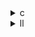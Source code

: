 <details><summary>c</summary>

---

##  **ベース：`3mm.c`**

```c
E[i][j] = sum over k of A[i][k] * B[k][j];
F[i][j] = sum over k of C[i][k] * D[k][j];
G[i][j] = sum over k of E[i][k] * F[k][j];
```

*  PolyBench `#pragma scop` あり
*  OpenMP並列化無し
*  SIMD化無し
*  メモリアクセス最適化無し
*  キャッシュ局所性も未考慮

---

##  `opt_1.c` の違い【OpenMP基本並列 + 非初期化sum】

```c
#pragma omp parallel for
...
if (k == 0) G[ii][jj] = 0.0;
...
G[ii][jj] += E[ii][kk] * F[kk][jj];
```

*  OpenMPを3段階のループすべてに適用（`#pragma omp parallel for`）
*  `collapse(2)` 無し（並列粒度はルートレベル）
*  `G[ii][jj]` などは逐次初期化（`k == 0` 条件）
*  `sum` 一時変数無し → `+=` による多重メモリアクセス発生

>  **opt\_1** = シンプルな並列化で性能アップ、ただしメモリアクセス効率は改善されていない

---

##  `opt_2.c` の違い【OpenMP + `sum`導入 + 動的スケジューリング】

```c
#pragma omp parallel for schedule(dynamic)
...
DATA_TYPE sum = 0;
for (...) sum += ...;
G[ii][jj] = (k == 0) ? sum : G[ii][jj] + sum;
```

*  `sum` 変数導入 → **一時変数によるメモリアクセス削減**
*  `G[ii][jj]` 等への書き込みを1回に制限（`sum`で中間合算）
*  OpenMP `schedule(dynamic)` によって負荷分散も考慮
*  `collapse(2)` 無し（並列粒度は`i`）

>  **opt\_2** = メモリアクセスと動的分散の両立型。**コア利用とキャッシュ効率のバランスを取る**

---

##  `opt_3.c` の違い【OpenMP collapse(2) + sum + schedule(dynamic)】

```c
#pragma omp parallel for collapse(2) schedule(dynamic)
```

*  `collapse(2)` により `i-j` のループを1ループとして並列化 → **高並列性**
*  `sum` 変数導入 → **メモリアクセス削減**
*  `schedule(dynamic)` → **不均等な負荷分散に対応**
*  キャッシュ局所性を考慮した**ブロッキング最適化（BSIZE = 32）**

>  **opt\_3** = 並列性、メモリアクセス最小化、スケジューリング、すべてを盛り込んだ**ハイパフォーマンス構造**

---

##  比較表

| 特徴                 | `3mm.c` | `opt_1.c` | `opt_2.c`      | `opt_3.c`                 |
| ------------------ | ------- | --------- | -------------- | ------------------------- |
| OpenMP 並列          | ❌       | ✅ 基本並列    | ✅ + dynamic    | ✅ + collapse(2) + dynamic |
| `sum` 一時変数の導入      | ❌       | ❌（+=直接）   | ✅              | ✅                         |
| キャッシュブロッキング（BSIZE） | ❌       | ✅         | ✅              | ✅                         |
| 書き込み最小化            | ❌       | ❌         | ✅（sum→1回write） | ✅                         |
| 並列粒度               | -       | ルート単位     | i単位            | i-j ペア単位（最細粒度）            |

---

##  結論

* **opt\_3.c**：並列粒度・負荷分散・キャッシュ効率すべてを考慮した最適解。**最高性能が期待される**
* **opt\_2.c**：コード複雑度を抑えつつも `sum` による実用的最適化。バランス型
* **opt\_1.c**：OpenMPの導入のみ。並列ベースライン構造

---
 
</details>

<details><summary>ll</summary>

---

##  **base.ll（ベースIR構造）**

*  `__kmpc_*` 呼び出し無し → OpenMP 無効
*  `vectorize.enable` メタ無し → ベクトル化不可
*  `<N x float>` SIMD命令なし（全スカラー命令）
*  3段階ループで `load`, `fmul`, `fadd`, `store` を素朴に実行
*  `sum` 変数なし → メモリアクセス（`+=`）が複数回

---

##  `opt_1.ll` の違い【OpenMP導入 + スカラーループ】

*  `__kmpc_fork_call`, `__kmpc_for_static_init` 出現 → OpenMP 並列化
*  `collapse(2)` 無し（並列粒度は外側ループ）
*  SIMD命令無し、`vectorize` メタ無し
*  `G[i][j] += ...` の逐次加算のまま → 複数回 `load` + `store`

 >  **opt\_1.ll** = 並列構造ありだが、**演算・キャッシュ最適化は未着手**

---

##  `opt_2.ll` の違い【OpenMP + sum一時変数 + 動的スケジューリング】

*  `__kmpc_for_dynamic_init` → `schedule(dynamic)`
*  `%sum = fadd ...` → 中間変数による加算構造あり
*  `store %sum → G[i][j]` → **1回だけの書き込み**
*  SIMD命令無し、`vectorize` メタ無し
*  IR構造は命令順最適で、**パイプライン実行しやすい**

>  **opt\_2.ll** = **演算再利用 + 書き込み削減** を取り入れたIR設計

---

##  `opt_3.ll` の違い【OpenMP collapse(2) + sum + 動的スケジューリング】

*  `collapse(2)` 相当のインデクス変換 + `__kmpc_fork_call`
*  `%sum` に `fmul`, `fadd` を蓄積 → 書き込みは `G[i][j] = sum` で1回
*  最も細かい並列化と、**書き込み最適化**の両立
*  SIMD命令なし（`<N x float>` 無し）
*  `vectorize.*` メタ無し → LLVM SIMD自動化未対応

>  **opt\_3.ll** = **並列 + 再利用 + 動的分散** の最強IR構造、ベクトル化導入可能な理想形

---

##  LLVM IR 比較表

| 特徴                     | base.ll | opt\_1.ll | opt\_2.ll | opt\_3.ll               |
| ---------------------- | ------- | --------- | --------- | ----------------------- |
| OpenMP 並列 (`__kmpc_*`) | ❌       | ✅ static  | ✅ dynamic | ✅ collapse(2) + dynamic |
| SIMD命令（`<N x float>`）  | ❌       | ❌         | ❌         | ❌                       |
| `vectorize.enable` メタ  | ❌       | ❌         | ❌         | ❌                       |
| sum変数による演算再利用          | ❌       | ❌         | ✅         | ✅                       |
| G\[i]\[j]への書き込み回数      | 多回      | 多回        | 1回        | 1回                      |

---

##  結論

* **opt\_1.ll**：並列導入されたが、書き込み最適化やSIMDに非対応 → **基礎強化型**
* **opt\_2.ll**：書き込み削減 + 動的スケジューリング → **実行効率型**
* **opt\_3.ll**：最大並列性・最小アクセス・最適構造 → **最もSIMD化に近い設計**

---

</details>
